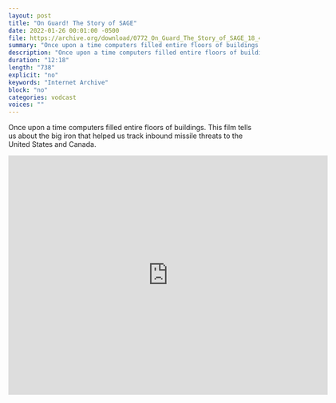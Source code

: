 ```yaml
---
layout: post
title: "On Guard! The Story of SAGE"
date: 2022-01-26 00:01:00 -0500
file: https://archive.org/download/0772_On_Guard_The_Story_of_SAGE_18_48_05_00/0772_On_Guard_The_Story_of_SAGE_18_48_05_00.m4v
summary: "Once upon a time computers filled entire floors of buildings.  This film tells us about the big iron that helped us track inbound missile threats to the United States and Canada."
description: "Once upon a time computers filled entire floors of buildings.  This film tells us about the big iron that helped us track inbound missile threats to the United States and Canada."
duration: "12:18"
length: "738"
explicit: "no" 
keywords: "Internet Archive"
block: "no" 
categories: vodcast
voices: ""
---
```


Once upon a time computers filled entire floors of buildings.  This film tells us about the big iron that helped us track inbound missile threats to the United States and Canada.

<iframe src="https://archive.org/embed/0772_On_Guard_The_Story_of_SAGE_18_48_05_00" width="640" height="480" frameborder="0" webkitallowfullscreen="true" mozallowfullscreen="true" allowfullscreen></iframe>

